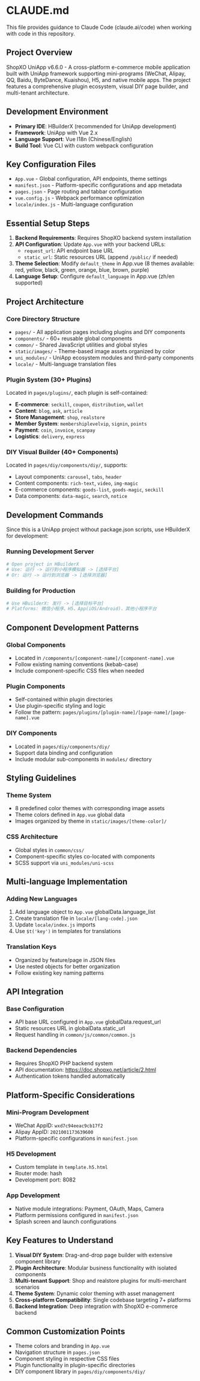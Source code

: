 # CLAUDE.md

This file provides guidance to Claude Code (claude.ai/code) when working with code in this repository.

## Project Overview

ShopXO UniApp v6.6.0 - A cross-platform e-commerce mobile application built with UniApp framework supporting mini-programs (WeChat, Alipay, QQ, Baidu, ByteDance, Kuaishou), H5, and native mobile apps. The project features a comprehensive plugin ecosystem, visual DIY page builder, and multi-tenant architecture.

## Development Environment

- **Primary IDE**: HBuilderX (recommended for UniApp development)
- **Framework**: UniApp with Vue 2.x
- **Language Support**: Vue I18n (Chinese/English)
- **Build Tool**: Vue CLI with custom webpack configuration

## Key Configuration Files

- `App.vue` - Global configuration, API endpoints, theme settings
- `manifest.json` - Platform-specific configurations and app metadata
- `pages.json` - Page routing and tabbar configuration
- `vue.config.js` - Webpack performance optimization
- `locale/index.js` - Multi-language configuration

## Essential Setup Steps

1. **Backend Requirements**: Requires ShopXO backend system installation
2. **API Configuration**: Update `App.vue` with your backend URLs:
   - `request_url`: API endpoint base URL
   - `static_url`: Static resources URL (append `/public/` if needed)
3. **Theme Selection**: Modify `default_theme` in App.vue (8 themes available: red, yellow, black, green, orange, blue, brown, purple)
4. **Language Setup**: Configure `default_language` in App.vue (zh/en supported)

## Project Architecture

### Core Directory Structure

- `pages/` - All application pages including plugins and DIY components
- `components/` - 60+ reusable global components
- `common/` - Shared JavaScript utilities and global styles
- `static/images/` - Theme-based image assets organized by color
- `uni_modules/` - UniApp ecosystem modules and third-party components
- `locale/` - Multi-language translation files

### Plugin System (30+ Plugins)

Located in `pages/plugins/`, each plugin is self-contained:
- **E-commerce**: `seckill`, `coupon`, `distribution`, `wallet`
- **Content**: `blog`, `ask`, `article`
- **Store Management**: `shop`, `realstore`
- **Member System**: `membershiplevelvip`, `signin`, `points`
- **Payment**: `coin`, `invoice`, `scanpay`
- **Logistics**: `delivery`, `express`

### DIY Visual Builder (40+ Components)

Located in `pages/diy/components/diy/`, supports:
- Layout components: `carousel`, `tabs`, `header`
- Content components: `rich-text`, `video`, `img-magic`
- E-commerce components: `goods-list`, `goods-magic`, `seckill`
- Data components: `data-magic`, `search`, `notice`

## Development Commands

Since this is a UniApp project without package.json scripts, use HBuilderX for development:

### Running Development Server
```bash
# Open project in HBuilderX
# Use: 运行 -> 运行到小程序模拟器 -> [选择平台]
# Or: 运行 -> 运行到浏览器 -> [选择浏览器]
```

### Building for Production
```bash
# Use HBuilderX: 发行 -> [选择目标平台]
# Platforms: 微信小程序、H5、App(iOS/Android)、其他小程序平台
```

## Component Development Patterns

### Global Components
- Located in `/components/[component-name]/[component-name].vue`
- Follow existing naming conventions (kebab-case)
- Include component-specific CSS files when needed

### Plugin Components
- Self-contained within plugin directories
- Use plugin-specific styling and logic
- Follow the pattern: `pages/plugins/[plugin-name]/[page-name]/[page-name].vue`

### DIY Components
- Located in `pages/diy/components/diy/`
- Support data binding and configuration
- Include modular sub-components in `modules/` directory

## Styling Guidelines

### Theme System
- 8 predefined color themes with corresponding image assets
- Theme colors defined in `App.vue` global data
- Images organized by theme in `static/images/[theme-color]/`

### CSS Architecture
- Global styles in `common/css/`
- Component-specific styles co-located with components
- SCSS support via `uni_modules/uni-scss`

## Multi-language Implementation

### Adding New Languages
1. Add language object to `App.vue` globalData.language_list
2. Create translation file in `locale/[lang-code].json`
3. Update `locale/index.js` imports
4. Use `$t('key')` in templates for translations

### Translation Keys
- Organized by feature/page in JSON files
- Use nested objects for better organization
- Follow existing key naming patterns

## API Integration

### Base Configuration
- API base URL configured in `App.vue` globalData.request_url
- Static resources URL in globalData.static_url
- Request handling in `common/js/common/common.js`

### Backend Dependencies
- Requires ShopXO PHP backend system
- API documentation: https://doc.shopxo.net/article/2.html
- Authentication tokens handled automatically

## Platform-Specific Considerations

### Mini-Program Development
- WeChat AppID: `wxd7c94eeac9cb17f2`
- Alipay AppID: `2021001173639600`
- Platform-specific configurations in `manifest.json`

### H5 Development
- Custom template in `template.h5.html`
- Router mode: hash
- Development port: 8082

### App Development
- Native module integrations: Payment, OAuth, Maps, Camera
- Platform permissions configured in `manifest.json`
- Splash screen and launch configurations

## Key Features to Understand

1. **Visual DIY System**: Drag-and-drop page builder with extensive component library
2. **Plugin Architecture**: Modular business functionality with isolated components
3. **Multi-tenant Support**: Shop and realstore plugins for multi-merchant scenarios
4. **Theme System**: Dynamic color theming with asset management
5. **Cross-platform Compatibility**: Single codebase targeting 7+ platforms
6. **Backend Integration**: Deep integration with ShopXO e-commerce backend

## Common Customization Points

- Theme colors and branding in `App.vue`
- Navigation structure in `pages.json`
- Component styling in respective CSS files
- Plugin functionality in plugin-specific directories
- DIY component library in `pages/diy/components/diy/`